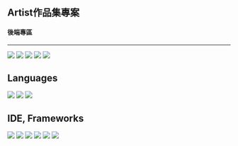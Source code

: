 <h2>Artist作品集專案</h2>
<h4>後端專區</h4>
<hr>
<a href="https://github.com/Chenchen-GitHub-812"><img src="https://img.shields.io/badge/Member-Chenchen-orange"/></a>
<a href="https://github.com/DannyTan8x"><img src="https://img.shields.io/badge/Danny%20Tan-brightgreen"/></a>
<a href="https://github.com/EvanceK"><img src="https://img.shields.io/badge/Evance.K-brown"/></a>
<a href="https://github.com/jack23h67"><img src="https://img.shields.io/badge/jack23h67-yellow"/></a>
<a href="https://github.com/Chenchen-GitHub-812"><img src="https://img.shields.io/badge/YangYang890120%20-blue"/></a>



 


<h2>Languages</h2>
<a href="https://www.oracle.com/tw/java/technologies/downloads/"><img src="https://img.shields.io/badge/java- 17-red"/></a>
<a href="https://www.python.org/"><img src="https://img.shields.io/badge/python-yellow?logo=python"/></a>
<a href="https://www.python.org/"><img src="https://img.shields.io/badge/-SQL-blue"/></a>


<h2>IDE, Frameworks</h2>
<a href="https://www.eclipse.org/downloads/packages/installer"><img src="https://img.shields.io/badge/eclipseide- v2024.03-yellow?logo=eclipseide"/></a>
<a href="https://dev.mysql.com/downloads/workbench/"><img src="https://img.shields.io/badge/mysql- v8.0-yellow?logo=mysql"/></a>
<a href="https://spring.io/projects/spring-framework"><img src="https://img.shields.io/badge/spring- v6.1.12-green?logo=spring"/></a>
<a href="https://spring.io/projects/spring-framework"><img src="https://img.shields.io/badge/springBoot- v3.3.4-green?logo=springboot"/></a>
<a href="https://spring.io/projects/spring-framework"><img src="https://img.shields.io/badge/springBoot- v3.3.4-green?logo=springboot"/></a>
<a href="https://www.docker.com/products/docker-desktop/"><img src="https://img.shields.io/badge/Docker- v4.34-blue?logo=docker"/></a>

